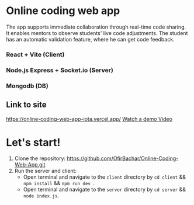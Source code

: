 # Online coding web app
The app supports immediate collaboration through real-time code sharing.
It enables mentors to observe students' live code adjustments.
The student has an automatic validation feature, where he can get code feedback.

### React + Vite (Client)
### Node.js Express + Socket.io (Server)
### Mongodb (DB)

## Link to site
https://online-coding-web-app-iota.vercel.app/
[Watch a demo Video](client/src/asserts/demoVideo.mp4)


# Let's start!
1. Clone the repository: https://github.com/OfirBachar/Online-Coding-Web-App.git
2. Run the server and client:
    - Open terminal and navigate to the `client` directory by `cd client` && `npm install` && `npm run dev `.
    - Open terminal and navigate to the `server` directory by `cd server` && `node index.js`.
